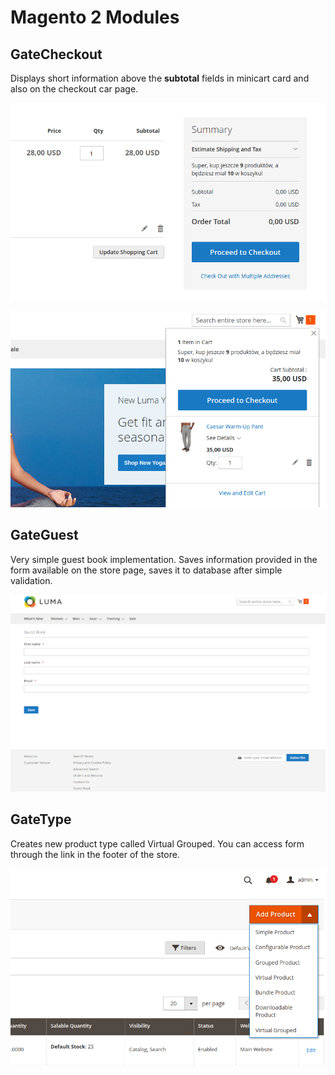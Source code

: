 # Magento 2 Modules

## GateCheckout
Displays short information above the **subtotal** fields in minicart card and also on the checkout car page.

![Screenshot](scr/GateCheckout_1.png)

![Screenshot](scr/GateCheckout_2.png)

## GateGuest
Very simple guest book implementation. Saves information provided in the form available on the store page, saves it to database after simple validation.

![Screenshot](scr/GateCheckout_3.png)

## GateType
Creates new product type called Virtual Grouped. You can access form through the link in the footer of the store.

![Screenshot](scr/GateCheckout_4.png)
